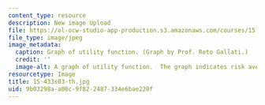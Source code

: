 ```yaml
---
content_type: resource
description: New image Upload
file: https://ol-ocw-studio-app-production.s3.amazonaws.com/courses/15-433-investments-spring-2003/9b03298aa00c9f822487334e6bae220f_15-433s03-th.jpg
file_type: image/jpeg
image_metadata:
  caption: Graph of utility function. (Graph by Prof. Reto Gallati.)
  credit: ''
  image-alt: A graph of utility function.  The graph indicates risk aversion points.
resourcetype: Image
title: 15-433s03-th.jpg
uid: 9b03298a-a00c-9f82-2487-334e6bae220f
---
```


